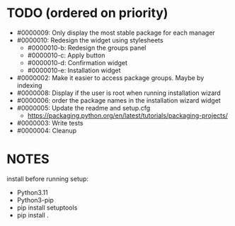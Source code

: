 






# TODO (ordered on priority)

- #0000009: Only display the most stable package for each manager
- #0000010: Redesign the widget using stylesheets
  - #0000010-b: Redesign the groups panel
  - #0000010-c: Apply button
  - #0000010-d: Confirmation widget
  - #0000010-e: Installation widget
- #0000002: Make it easier to access package groups. Maybe by indexing
- #0000008: Display if the user is root when running installation wizard
- #0000006: order the package names in the installation wizard widget
- #0000005: Update the readme and setup.cfg
  - https://packaging.python.org/en/latest/tutorials/packaging-projects/
- #0000003: Write tests
- #0000004: Cleanup




# NOTES

install before running setup:
- Python3.11
- Python3-pip
- pip install setuptools
- pip install .

